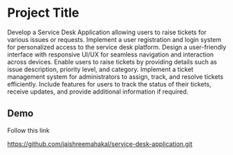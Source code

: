 
# Project Title

Develop a Service Desk Application allowing users to raise tickets for various issues or requests. Implement a user registration and login system for personalized access to the service desk platform. Design a user-friendly interface with responsive UI/UX for seamless navigation and interaction across devices. Enable users to raise tickets by providing details such as issue description, priority level, and category. Implement a ticket management system for administrators to assign, track, and resolve tickets efficiently. Include features for users to track the status of their tickets, receive updates, and provide additional information if required.

## Demo

Follow this link

https://github.com/jaishreemahakal/service-desk-application.git

